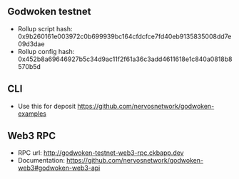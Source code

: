 ## Godwoken testnet

* Rollup script hash: 0x9b260161e003972c0b699939bc164cfdcfce7fd40eb9135835008dd7e09d3dae
* Rollup config hash: 0x452b8a69646927b5c34d9ac11f2f61a36c3add4611618e1c840a0818b8570b5d

## CLI

* Use this for deposit https://github.com/nervosnetwork/godwoken-examples

## Web3 RPC

* RPC url: http://godwoken-testnet-web3-rpc.ckbapp.dev
* Documentation: https://github.com/nervosnetwork/godwoken-web3#godwoken-web3-api
